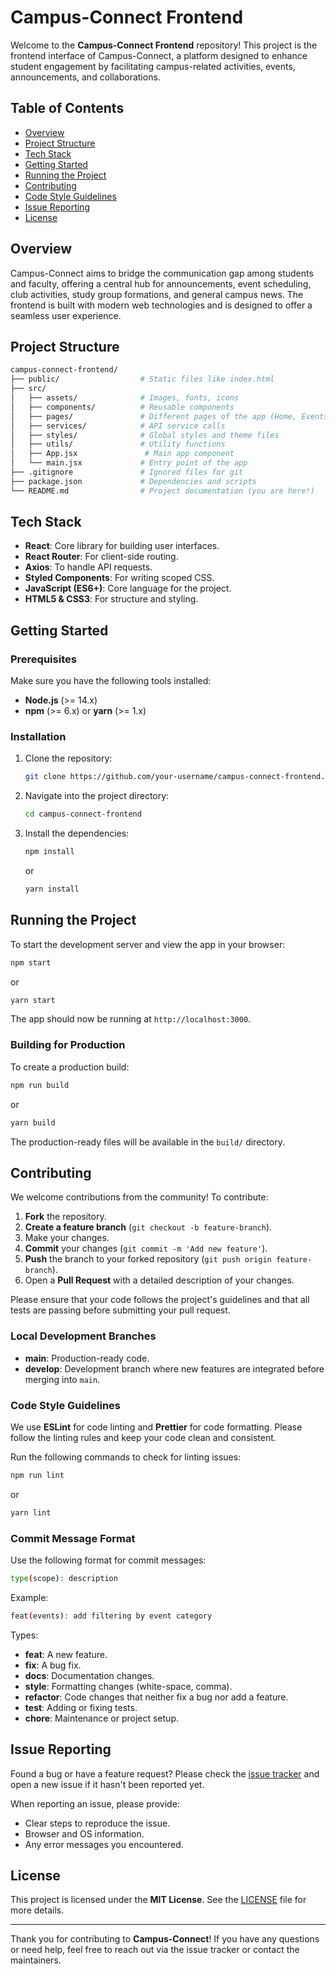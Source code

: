 # Campus-Connect Frontend

Welcome to the **Campus-Connect Frontend** repository! This project is the frontend interface of Campus-Connect, a platform designed to enhance student engagement by facilitating campus-related activities, events, announcements, and collaborations.

## Table of Contents

- [Overview](#overview)
- [Project Structure](#project-structure)
- [Tech Stack](#tech-stack)
- [Getting Started](#getting-started)
- [Running the Project](#running-the-project)
- [Contributing](#contributing)
- [Code Style Guidelines](#code-style-guidelines)
- [Issue Reporting](#issue-reporting)
- [License](#license)
  
## Overview

Campus-Connect aims to bridge the communication gap among students and faculty, offering a central hub for announcements, event scheduling, club activities, study group formations, and general campus news. The frontend is built with modern web technologies and is designed to offer a seamless user experience.

## Project Structure

```bash
campus-connect-frontend/
├── public/                  # Static files like index.html
├── src/
│   ├── assets/              # Images, fonts, icons
│   ├── components/          # Reusable components
│   ├── pages/               # Different pages of the app (Home, Events, etc.)
│   ├── services/            # API service calls
│   ├── styles/              # Global styles and theme files
│   ├── utils/               # Utility functions
│   ├── App.jsx               # Main app component
│   └── main.jsx             # Entry point of the app
├── .gitignore               # Ignored files for git
├── package.json             # Dependencies and scripts
└── README.md                # Project documentation (you are here!)
```

## Tech Stack

- **React**: Core library for building user interfaces.
- **React Router**: For client-side routing.
- **Axios**: To handle API requests.
- **Styled Components**: For writing scoped CSS.
- **JavaScript (ES6+)**: Core language for the project.
- **HTML5 & CSS3**: For structure and styling.

## Getting Started

### Prerequisites

Make sure you have the following tools installed:

- **Node.js** (>= 14.x)
- **npm** (>= 6.x) or **yarn** (>= 1.x)

### Installation

1. Clone the repository:

   ```bash
   git clone https://github.com/your-username/campus-connect-frontend.git
   ```

2. Navigate into the project directory:

   ```bash
   cd campus-connect-frontend
   ```

3. Install the dependencies:

   ```bash
   npm install
   ```

   or

   ```bash
   yarn install
   ```

## Running the Project

To start the development server and view the app in your browser:

```bash
npm start
```

or

```bash
yarn start
```

The app should now be running at `http://localhost:3000`.

### Building for Production

To create a production build:

```bash
npm run build
```

or

```bash
yarn build
```

The production-ready files will be available in the `build/` directory.

## Contributing

We welcome contributions from the community! To contribute:

1. **Fork** the repository.
2. **Create a feature branch** (`git checkout -b feature-branch`).
3. Make your changes.
4. **Commit** your changes (`git commit -m 'Add new feature'`).
5. **Push** the branch to your forked repository (`git push origin feature-branch`).
6. Open a **Pull Request** with a detailed description of your changes.

Please ensure that your code follows the project's guidelines and that all tests are passing before submitting your pull request.

### Local Development Branches

- **main**: Production-ready code.
- **develop**: Development branch where new features are integrated before merging into `main`.

### Code Style Guidelines

We use **ESLint** for code linting and **Prettier** for code formatting. Please follow the linting rules and keep your code clean and consistent.

Run the following commands to check for linting issues:

```bash
npm run lint
```

or

```bash
yarn lint
```

### Commit Message Format

Use the following format for commit messages:

```bash
type(scope): description
```

Example:

```bash
feat(events): add filtering by event category
```

Types:

- **feat**: A new feature.
- **fix**: A bug fix.
- **docs**: Documentation changes.
- **style**: Formatting changes (white-space, comma).
- **refactor**: Code changes that neither fix a bug nor add a feature.
- **test**: Adding or fixing tests.
- **chore**: Maintenance or project setup.

## Issue Reporting

Found a bug or have a feature request? Please check the [issue tracker](https://github.com/your-username/campus-connect-frontend/issues) and open a new issue if it hasn't been reported yet.

When reporting an issue, please provide:

- Clear steps to reproduce the issue.
- Browser and OS information.
- Any error messages you encountered.

## License

This project is licensed under the **MIT License**. See the [LICENSE](./LICENSE) file for more details.

---

Thank you for contributing to **Campus-Connect**! If you have any questions or need help, feel free to reach out via the issue tracker or contact the maintainers.



